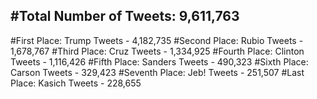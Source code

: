 #Total Number of Tweets: 9,611,763 
---
#First Place: Trump Tweets - 4,182,735
#Second Place: Rubio Tweets - 1,678,767
#Third Place: Cruz Tweets - 1,334,925
#Fourth Place: Clinton Tweets - 1,116,426
#Fifth Place: Sanders Tweets - 490,323
#Sixth Place: Carson Tweets - 329,423
#Seventh Place: Jeb! Tweets - 251,507
#Last Place: Kasich Tweets - 228,655
